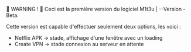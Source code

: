 🚨  WARNING ! 🚨  Ceci est la première version du logiciel M1t3u | --Version -Beta. 

 
Cette version est capable d'effectuer seulement deux options, les voici :

- Netflix APK -> stade, affichage d'une fenêtre avec un loading
- Create VPN -> stade connexion au serveur en attente 
